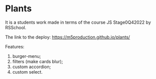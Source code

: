 # Plants

It is a students work made in terms of the course JS Stage0Q42022 by RSSchool.

The link to the deploy: https://m5production.github.io/plants/

Features:
1. burger-menu;
2. filters (make cards blur);
3. custom accordion;
4. custom select.
